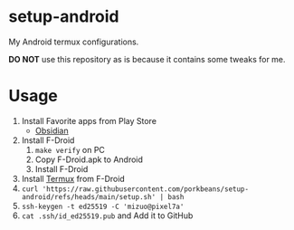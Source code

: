 # setup-android

My Android termux configurations.

**DO NOT** use this repository as is because it contains some tweaks for me.

# Usage

1. Install Favorite apps from Play Store
    - [Obsidian](https://play.google.com/store/search?q=obsidian&c=apps)
1. Install F-Droid
    1. `make verify` on PC
    1. Copy F-Droid.apk to Android
    1. Install F-Droid
1. Install [Termux](https://f-droid.org/packages/com.termux/) from F-Droid
1. `curl 'https://raw.githubusercontent.com/porkbeans/setup-android/refs/heads/main/setup.sh' | bash`
1. `ssh-keygen -t ed25519 -C 'mizuo@pixel7a'`
1. `cat .ssh/id_ed25519.pub` and Add it to GitHub

